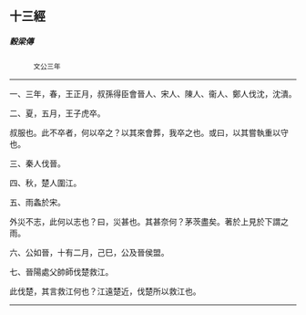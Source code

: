 

## 十三經

##### 穀梁傳
　　　`文公三年`

* * *

一、三年，春，王正月，叔孫得臣會晉人、宋人、陳人、衞人、鄭人伐沈，沈潰。

二、夏，五月，王子虎卒。

叔服也。此不卒者，何以卒之？以其來會葬，我卒之也。或曰，以其嘗執重以守也。

三、秦人伐晉。

四、秋，楚人圍江。

五、雨螽於宋。

外災不志，此何以志也？曰，災甚也。其甚奈何？茅茨盡矣。著於上見於下謂之雨。

六、公如晉，十有二月，己巳，公及晉侯盟。

七、晉陽處父帥師伐楚救江。

此伐楚，其言救江何也？江遠楚近，伐楚所以救江也。

* * *


